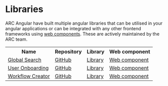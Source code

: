 # Libraries

ARC Angular have built multiple angular libraries that can be utilised in your angular applications or can be integrated with any other frontend frameworks using [web components](https://angular.dev/guide/elements). These are actively maintained by the ARC team.

<table>
  <tr>
    <th>Name</th>
    <th>Repository</th>
    <th>Library</th>
    <th>Web component</th>
  </tr>
  <tr>
    <td><a href="./search/">Global Search</a></td>
    <td><a href="https://github.com/sourcefuse/arc-ng-components/tree/master/packages/search">GitHub</a></td>
    <td><a href="https://www.npmjs.com/package/@sourceloop/search-client">Library</a></td>
    <td><a href="https://www.npmjs.com/package/@sourceloop/search-element">Web component</a></td>
  </tr>
  <tr>
    <td><a href="./user-onboarding/">User Onboarding</a></td>
    <td><a href="https://github.com/sourcefuse/arc-ng-components/tree/master/packages/user-onboarding">GitHub</a></td>
    <td><a href="https://www.npmjs.com/package/@sourceloop/user-onboarding-client">Library</a></td>
    <td><a href="https://www.npmjs.com/package/@sourceloop/user-onboarding-element">Web component</a></td>
  </tr>
   <tr>
    <td><a href="./workflow/">Workflow Creator</a></td>
    <td><a href="https://github.com/sourcefuse/workflows-creator">GitHub</a></td>
    <td><a href="https://www.npmjs.com/package/@sourceloop/workflows-creator">Library</a></td>
    <td><a href="https://www.npmjs.com/package/@sourceloop/workflows-creator-element">Web component</a></td>
  </tr>
</table>
